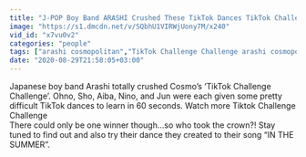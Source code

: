 ```yaml
---
title: "J-POP Boy Band ARASHI Crushed These TikTok Dances TikTok Challenge Challenge Cosmopolitan"
image: "https://s1.dmcdn.net/v/SQbhU1VIRWjUony7M/x240"
vid_id: "x7vu0v2"
categories: "people"
tags: ["arashi cosmopolitan","TikTok Challenge Challenge arashi cosmopolitan","k pop arashi"]
date: "2020-08-29T21:58:05+03:00"
---
```

Japanese boy band Arashi totally crushed Cosmo’s ‘TikTok Challenge Challenge’.   Ohno, Sho, Aiba, Nino, and Jun were each given some pretty difficult TikTok dances to learn in 60 seconds. Watch more Tiktok Challenge Challenge    <br>There could only be one winner though...so who took the crown?!  Stay tuned to find out and also try their dance they created to their song “IN THE SUMMER”.
